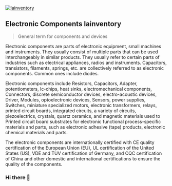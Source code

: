 <a href="https://iainventory.com/"><img src="https://github.com/huanghaodong888/Electronic-components-Iainventory/assets/49135762/0dd41f56-8404-4448-94f7-45b387497f3d" style="display: block; margin: 0 auto;" alt="Iainventory">
</a>
<h2>Electronic Components Iainventory</h2>
<blockquote><p>General term for components and devices</p></blockquote>

Electronic components are parts of electronic equipment, small machines and instruments. They usually consist of multiple parts that can be used interchangeably in similar products. They usually refer to certain parts of industries such as electrical appliances, radios and instruments. Capacitors, <a href="https://iainventory.com/collections/transistors" style="text-decoration: none;">transistors</a>, filaments, springs, etc. are collectively referred to as electronic components. Common ones include diodes.

Electronic components include <a href="https://iainventory.com/collections/resistors/" style="text-decoration: none;">Resistors</a>, <a href="https://iainventory.com/collections/capacitors-1" style="text-decoration: none;">Capacitors</a>, <a href="https://iainventory.com/collections/adapter" style="text-decoration: none;">Adapter</a>, potentiometers, <a href="https://iainventory.com/collections/ic-chips" style="text-decoration: none;">Ic-chips</a>, heat sinks, <a href="https://iainventory.com/collections/electronic-components" style="text-decoration: none;">electromechanical components</a>, <a href="https://iainventory.com/collections/connectors" style="text-decoration: none;">Connectors</a>, discrete semiconductor devices, electro-acoustic devices, <a href="https://iainventory.com/collections/drive" style="text-decoration: none;">Driver</a>, <a href="https://iainventory.com/collections/modules" style="text-decoration: none;">Modules</a>, optoelectronic devices, <a href="https://iainventory.com/collections/sensor" style="text-decoration: none;">Sensors</a>, power supplies, <a href="https://iainventory.com/collections/switch" style="text-decoration: none;">Switches</a>, miniature specialized motors, electronic transformers, relays, printed circuit boards, integrated circuits, a variety of circuits, piezoelectrics, <a href="https://iainventory.com/collections/crystals-oscillators" style="text-decoration: none;">crystals</a>, quartz ceramics, and magnetic materials used to Printed circuit board substrates for electronic functional process-specific materials and parts, such as electronic adhesive (tape) products, electronic chemical materials and parts.

The electronic components are internationally certified with CE quality certification of the European Union (EU), UL certification of the United States (US), VDE and TUV certification of Germany, and CQC certification of China and other domestic and international certifications to ensure the quality of the components.

### Hi there 👋

<!--
**huanghaodong888/huanghaodong888** is a ✨ _special_ ✨ repository because its `README.md` (this file) appears on your GitHub profile.

Here are some ideas to get you started:

- 🔭 I’m currently working on ...
- 🌱 I’m currently learning ...
- 👯 I’m looking to collaborate on ...
- 🤔 I’m looking for help with ...
- 💬 Ask me about ...
- 📫 How to reach me: ...
- 😄 Pronouns: ...
- ⚡ Fun fact: ...
-->
